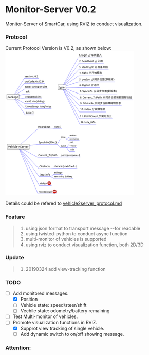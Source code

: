 # Monitor-Server V0.2
Monitor-Server of SmartCar, using RVIZ to conduct visualization.

### Protocol
Current Protocol Version is V0.2, as shown below:  
<img src="YunleProtocol/v3.png" width="400" height="450" />

Details could be refered to [vehicle2server_protocol.md](YunleProtocol/vehicle2server.md)

### Feature
> 1. using json format to transport message --for readable
> 2. using twisted-python to conduct async function
> 3. multi-monitor of vehicles is supported
> 4. using rviz to conduct visualization function, both 2D/3D

### Update
> 1. 20190324 add view-tracking function

### TODO
- [ ] Add monitored messages.  
    - [x] Position
    - [ ] Vehicle state: speed/steer/shift
    - [ ] Vechile state: odometry/battery remaining 
- [ ] Test Multi-monitor of vehicles.  
- [ ] Promote visualization functions in RVIZ.  
    - [x] Supprot view tracking of single vehicle.
    - [ ] Add dynamic switch to on/off showing message.

### Attention:
